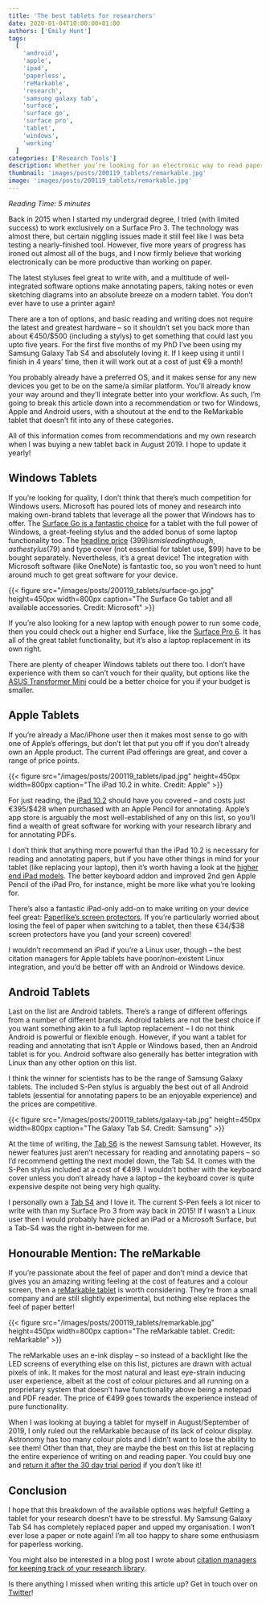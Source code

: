 ```yaml
---
title: 'The best tablets for researchers'
date: 2020-01-04T10:00:00+01:00
authors: ['Emily Hunt']
tags:
  [
    'android',
    'apple',
    'ipad',
    'paperless',
    'reMarkable',
    'research',
    'samsung galaxy tab',
    'surface',
    'surface go',
    'surface pro',
    'tablet',
    'windows',
    'working'
  ]
categories: ['Research Tools']
description: Whether you’re looking for an electronic way to read papers, or just an e-mail tool that’s comfy to lounge around with on a couch, tablets can be fantastic productivity tools. Fed up of having paper all over your desk? In this post, we’ll look at the best tablets currently on the market for researchers – and it doesn’t have to be expensive!
thumbnail: 'images/posts/200119_tablets/remarkable.jpg'
image: 'images/posts/200119_tablets/remarkable.jpg'
---
```


_Reading Time: 5 minutes_

Back in 2015 when I started my undergrad degree, I tried (with limited success) to work exclusively on a Surface Pro 3. The technology was almost there, but certain niggling issues made it still feel like I was beta testing a nearly-finished tool. However, five more years of progress has ironed out almost all of the bugs, and I now firmly believe that working electronically can be more productive than working on paper.

The latest styluses feel great to write with, and a multitude of well-integrated software options make annotating papers, taking notes or even sketching diagrams into an absolute breeze on a modern tablet. You don’t ever have to use a printer again!

There are a ton of options, and basic reading and writing does not require the latest and greatest hardware – so it shouldn’t set you back more than about €450/$500 (including a stylys) to get something that could last you upto five years. For the first five months of my PhD I’ve been using my Samsung Galaxy Tab S4 and absolutely loving it. If I keep using it until I finish in 4 years’ time, then it will work out at a cost of just €9 a month!

You probably already have a preferred OS, and it makes sense for any new devices you get to be on the same/a similar platform. You’ll already know your way around and they’ll integrate better into your workflow. As such, I’m going to break this article down into a recommendation or two for Windows, Apple and Android users, with a shoutout at the end to the ReMarkable tablet that doesn’t fit into any of these categories.

All of this information comes from recommendations and my own research when I was buying a new tablet back in August 2019. I hope to update it yearly!

## Windows Tablets

If you’re looking for quality, I don’t think that there’s much competition for Windows users. Microsoft has poured lots of money and research into making own-brand tablets that leverage all the power that Windows has to offer. The [Surface Go is a fantastic choice](https://www.techradar.com/reviews/microsoft-surface-go) for a tablet with the full power of Windows, a great-feeling stylus and the added bonus of some laptop functionality too. The [headline price](https://www.microsoft.com/en-us/p/surface-go/8v9dp4lnknsz?activetab=pivot:techspecstab) ($399) is misleading though, as the stylus ($79) and type cover (not essential for tablet use, $99) have to be bought separately. Nevertheless, it’s a great device! The integration with Microsoft software (like OneNote) is fantastic too, so you won’t need to hunt around much to get great software for your device.

{{< figure src="/images/posts/200119_tablets/surface-go.jpg" height=450px width=800px caption="The Surface Go tablet and all available accessories. Credit: Microsoft" >}}

If you’re also looking for a new laptop with enough power to run some code, then you could check out a higher end Surface, like the [Surface Pro 6](https://www.techradar.com/uk/reviews/microsoft-surface-pro-6). It has all of the great tablet functionality, but it’s also a laptop replacement in its own right.

There are plenty of cheaper Windows tablets out there too. I don’t have experience with them so can’t vouch for their quality, but options like the [ASUS Transformer Mini](https://www.asus.com/2-in-1-PCs/ASUS-Transformer-Mini-T102HA/) could be a better choice for you if your budget is smaller.

## Apple Tablets

If you’re already a Mac/iPhone user then it makes most sense to go with one of Apple’s offerings, but don’t let that put you off if you don’t already own an Apple product. The current iPad offerings are great, and cover a range of price points.

{{< figure src="/images/posts/200119_tablets/ipad.jpg" height=450px width=800px caption="The iPad 10.2 in white. Credit: Apple" >}}

For just reading, the [iPad 10.2](https://www.techradar.com/reviews/ipad-102) should have you covered – and costs just €395/$428 when purchased with an Apple Pencil for annotating. Apple’s app store is arguably the most well-established of any on this list, so you’ll find a wealth of great software for working with your research library and for annotating PDFs.

I don’t think that anything more powerful than the iPad 10.2 is necessary for reading and annotating papers, but if you have other things in mind for your tablet (like replacing your laptop), then it’s worth having a look at the [higher end iPad models](https://www.apple.com/ipad/). The better keyboard addon and improved 2nd gen Apple Pencil of the iPad Pro, for instance, might be more like what you’re looking for.

There’s also a fantastic iPad-only add-on to make writing on your device feel great: [Paperlike’s screen protectors](https://paperlike.com/). If you’re particularly worried about losing the feel of paper when switching to a tablet, then these €34/$38 screen protectors have you (and your screen) covered!

I wouldn’t recommend an iPad if you’re a Linux user, though – the best citation managers for Apple tablets have poor/non-existent Linux integration, and you’d be better off with an Android or Windows device.

## Android Tablets

Last on the list are Android tablets. There’s a range of different offerings from a number of different brands. Android tablets are not the best choice if you want something akin to a full laptop replacement – I do not think Android is powerful or flexible enough. However, if you want a tablet for reading and annotating that isn’t Apple or Windows based, then an Android tablet is for you. Android software also generally has better integration with Linux than any other option on this list.

I think the winner for scientists has to be the range of Samsung Galaxy tablets. The included S-Pen stylus is arguably the best out of all Android tablets (essential for annotating papers to be an enjoyable experience) and the prices are competitive.

{{< figure src="/images/posts/200119_tablets/galaxy-tab.jpg" height=450px width=800px caption="The Galaxy Tab S4. Credit: Samsung" >}}

At the time of writing, the [Tab S6](https://www.digitaltrends.com/tablet-reviews/samsung-galaxy-tab-s6-review/) is the newest Samsung tablet. However, its newer features just aren’t necessary for reading and annotating papers – so I’d recommend getting the next model down, the Tab S4. It comes with the S-Pen stylus included at a cost of €499. I wouldn’t bother with the keyboard cover unless you don’t already have a laptop – the keyboard cover is quite expensive despite not being very high quality.

I personally own a [Tab S4](https://www.trustedreviews.com/reviews/samsung-galaxy-tab-s4) and I love it. The current S-Pen feels a lot nicer to write with than my Surface Pro 3 from way back in 2015! If I wasn’t a Linux user then I would probably have picked an iPad or a Microsoft Surface, but a Tab-S4 was the right in-between for me.

## Honourable Mention: The reMarkable

If you’re passionate about the feel of paper and don’t mind a device that gives you an amazing writing feeling at the cost of features and a colour screen, then a [reMarkable tablet](https://www.techradar.com/reviews/remarkable-tablet) is worth considering. They’re from a small company and are still slightly experimental, but nothing else replaces the feel of paper better!

{{< figure src="/images/posts/200119_tablets/remarkable.jpg" height=450px width=800px caption="The reMarkable tablet. Credit: reMarkable" >}}

The reMarkable uses an e-ink display – so instead of a backlight like the LED screens of everything else on this list, pictures are drawn with actual pixels of ink. It makes for the most natural and least eye-strain inducing user experience, albeit at the cost of colour pictures and all running on a proprietary system that doesn’t have functionality above being a notepad and PDF reader. The price of €499 goes towards the experience instead of pure functionality.

When I was looking at buying a tablet for myself in August/September of 2019, I only ruled out the reMarkable because of its lack of colour display. Astronomy has too many colour plots and I didn’t want to lose the ability to see them! Other than that, they are maybe the best on this list at replacing the entire experience of writing on and reading paper. You could buy one and [return it after the 30 day trial period](https://remarkable.com/store/remarkable) if you don’t like it!

## Conclusion

I hope that this breakdown of the available options was helpful! Getting a tablet for your research doesn’t have to be stressful. My Samsung Galaxy Tab S4 has completely replaced paper and upped my organisation. I won’t ever lose a paper or note again! I’m all too happy to share some enthusiasm for paperless working.

You might also be interested in a blog post I wrote about [citation managers for keeping track of your research library](/posts/200410-citation-managers/).

Is there anything I missed when writing this article up? Get in touch over on [Twitter](https://twitter.com/emilydoesastro)!
